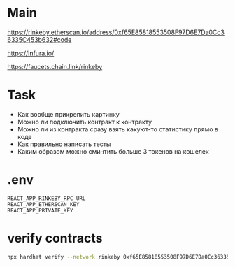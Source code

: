 # Main

https://rinkeby.etherscan.io/address/0xf65E85818553508F97D6E7Da0Cc36335C453b632#code

https://infura.io/

https://faucets.chain.link/rinkeby

# Task 

- Как вообще прикрепить картинку
- Можно ли подключить контракт к контракту
- Можно ли из контракта сразу взять какуют-то статистику прямо в коде
- Как правильно написать тесты
- Каким образом можно сминтить больше 3 токенов на кошелек

# .env 

```
REACT_APP_RINKEBY_RPC_URL
REACT_APP_ETHERSCAN_KEY
REACT_APP_PRIVATE_KEY
```

# verify contracts 

```bash
npx hardhat verify --network rinkeby 0xf65E85818553508F97D6E7Da0Cc36335C453b632
```
